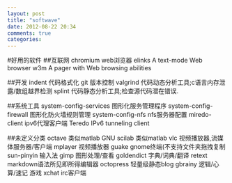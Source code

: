 ```yaml
---
layout: post
title: "softwave"
date: 2012-08-22 20:34
comments: true
categories: 
---
```

#好用的软件
##互联网
chromium	web浏览器
elinks	A text-mode Web browser
w3m	 A pager with Web browsing abilities


##开发
indent	代码格式化
git	版本控制
valgrind	代码动态分析工具;c语言内存泄露/数组越界检测
splint	代码静态分析工具;检查源代码潜在错误.

##系统工具
system-config-services	图形化服务管理程序
system-config-firewall	图形化防火墙规则管理
system-config-nfs 	nfs服务器配置
miredo-client 	ipv6代理客户端 Teredo IPv6 tunneling client

##未定义分类
octave	类似matlab GNU
scilab	类似matlab
vlc	视频播放器,流媒体服务器/客户端
mplayer	视频播放器
guake	gnome终端(不支持文件夹拖拽复制
sun-pinyin 	输入法
gimp	图形处理/查看
goldendict	字典/词典/翻译
retext	markdown语法所见即所得编辑器
octopress	轻量级静态blog
gbrainy	逻辑/心算/速记 游戏
xchat	irc客户端
